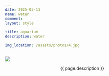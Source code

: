 ```yaml
---
date: 2025-05-11
name: water
comment: 
layout: style

title: aquarium
description: water

img_location: /assets/photos/4.jpg
---
```

<div class="row justify-content-center photo-container">
    <div class="col-10" style="max-height: 400px">
        <img style="margin: auto;display: block; max-width: 100%; max-height: 100%; object-fit: scale-down;" src="{{ page.img_location }}"/>
    <div>
    <p class="mt-1 mb-0" style="text-align: center;">{{ page.description }}</p>
</div>







